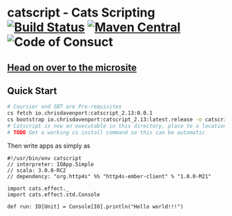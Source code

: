 # catscript - Cats Scripting [![Build Status](https://travis-ci.com/ChristopherDavenport/catscript.svg?branch=master)](https://travis-ci.com/ChristopherDavenport/catscript) [![Maven Central](https://maven-badges.herokuapp.com/maven-central/io.chrisdavenport/catscript_2.12/badge.svg)](https://maven-badges.herokuapp.com/maven-central/io.chrisdavenport/catscript_2.12) ![Code of Consuct](https://img.shields.io/badge/Code%20of%20Conduct-Scala-blue.svg)

## [Head on over to the microsite](https://ChristopherDavenport.github.io/catscript)

## Quick Start

```sh
# Coursier and SBT are Pre-requisites
cs fetch io.chrisdavenport:catscript_2.13:0.0.1
cs bootstrap io.chrisdavenport:catscript_2.13:latest.release -o catscript
# Catscript is now an executable in this directory, place to a location on $PATH
# TODO Get a working cs install command so this can be automatic
```

Then write apps as simply as

```
#!/usr/bin/env catscript
// interpreter: IOApp.Simple
// scala: 3.0.0-RC2
// dependency: "org.http4s" %% "http4s-ember-client" % "1.0.0-M21"

import cats.effect._
import cats.effect.std.Console

def run: IO[Unit] = Console[IO].println("Hello world!!!")
```
